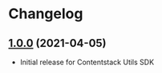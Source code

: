 # Changelog

## [1.0.0](https://github.com/contentstack/contentstack-utils-php/tree/v1.0.0) (2021-04-05)
  - Initial release for Contentstack Utils SDK
